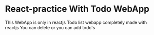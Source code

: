 # React-practice With Todo WebApp
This WebApp is only in reactjs 
Todo list webapp completely made with reactjs 
You can delete or you can add todo's
